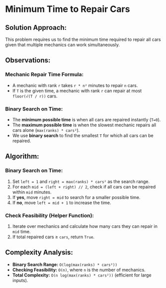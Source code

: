 # Minimum Time to Repair Cars

## Solution Approach:
This problem requires us to find the minimum time required to repair all cars given that multiple mechanics can work simultaneously.

## Observations:
### Mechanic Repair Time Formula:
- A mechanic with rank `r` takes `r * n²` minutes to repair `n` cars.
- If `T` is the given time, a mechanic with rank `r` can repair at most `floor(√(T / r))` cars.

### Binary Search on Time:
- The **minimum possible time** is when all cars are repaired instantly (`T=0`).
- The **maximum possible time** is when the slowest mechanic repairs all cars alone (`max(ranks) * cars²`).
- We use **binary search** to find the smallest `T` for which all cars can be repaired.

## Algorithm:
### Binary Search on Time:
1. Set `left = 1` and `right = max(ranks) * cars²` as the search range.
2. For each `mid = (left + right) // 2`, check if all cars can be repaired within `mid` minutes.
3. If **yes**, move `right = mid` to search for a smaller possible time.
4. If **no**, move `left = mid + 1` to increase the time.

### Check Feasibility (Helper Function):
1. Iterate over mechanics and calculate how many cars they can repair in `mid` time.
2. If total repaired cars ≥ `cars`, return `True`.

## Complexity Analysis:
- **Binary Search Range:** `O(log(max(ranks) * cars²))`
- **Checking Feasibility:** `O(n)`, where `n` is the number of mechanics.
- **Total Complexity:** `O(n log(max(ranks) * cars²))` (efficient for large inputs).

